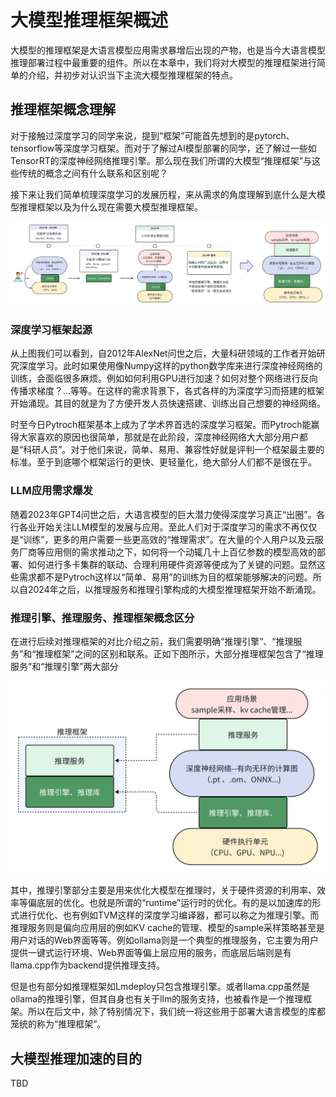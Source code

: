 # 大模型推理框架概述

大模型的推理框架是大语言模型应用需求暴增后出现的产物，也是当今大语言模型推理部署过程中最重要的组件。所以在本章中，我们将对大模型的推理框架进行简单的介绍，并初步对认识当下主流大模型推理框架的特点。

## 推理框架概念理解

对于接触过深度学习的同学来说，提到“框架”可能首先想到的是pytorch、tensorflow等深度学习框架。而对于了解过AI模型部署的同学，还了解过一些如TensorRT的深度神经网络推理引擎。那么现在我们所谓的大模型“推理框架”与这些传统的概念之间有什么联系和区别呢？

接下来让我们简单梳理深度学习的发展历程，来从需求的角度理解到底什么是大模型推理框架以及为什么现在需要大模型推理框架。

![大模型发展草图](./images/02InferEngine01.png)

### 深度学习框架起源

从上图我们可以看到，自2012年AlexNet问世之后，大量科研领域的工作者开始研究深度学习。此时如果使用像Numpy这样的python数学库来进行深度神经网络的训练，会面临很多麻烦。例如如何利用GPU进行加速？如何对整个网络进行反向传播求梯度？...等等。在这样的需求背景下，各式各样的为深度学习而搭建的框架开始涌现。其目的就是为了方便开发人员快速搭建、训练出自己想要的神经网络。

时至今日Pytroch框架基本上成为了学术界首选的深度学习框架。而Pytroch能赢得大家喜欢的原因也很简单，那就是在此阶段，深度神经网络大大部分用户都是“科研人员”。对于他们来说，简单、易用、兼容性好就是评判一个框架最主要的标准。至于到底哪个框架运行的更快、更轻量化，绝大部分人们都不是很在乎。

### LLM应用需求爆发

随着2023年GPT4问世之后，大语言模型的巨大潜力使得深度学习真正“出圈”。各行各业开始关注LLM模型的发展与应用。至此人们对于深度学习的需求不再仅仅是“训练”，更多的用户需要一些更高效的“推理需求”。在大量的个人用户以及云服务厂商等应用侧的需求推动之下，如何将一个动辄几十上百亿参数的模型高效的部署、如何进行多卡集群的联动、合理利用硬件资源等便成为了关键的问题。显然这些需求都不是Pytroch这样以“简单、易用”的训练为目的框架能够解决的问题。所以自2024年之后，以推理服务和推理引擎构成的大模型推理框架开始不断涌现。

### 推理引擎、推理服务、推理框架概念区分

在进行后续对推理框架的对比介绍之前，我们需要明确“推理引擎”、“推理服务”和“推理框架”之间的区别和联系。正如下图所示，大部分推理框架包含了“推理服务”和“推理引擎”两大部分

![](./images/02InferEngine02.PNG)

其中，推理引擎部分主要是用来优化大模型在推理时，关于硬件资源的利用率、效率等偏底层的优化。也就是所谓的“runtime”运行时的优化。有的是以加速库的形式进行优化、也有例如TVM这样的深度学习编译器，都可以称之为推理引擎。而推理服务则是偏向应用层的例如KV cache的管理、模型的sample采样策略甚至是用户对话的Web界面等等。例如ollama则是一个典型的推理服务，它主要为用户提供一键式运行环境、Web界面等偏上层应用的服务，而底层后端则是有llama.cpp作为backend提供推理支持。

但是也有部分如推理框架如Lmdeploy只包含推理引擎。或者llama.cpp虽然是ollama的推理引擎，但其自身也有关于llm的服务支持，也被看作是一个推理框架。所以在后文中，除了特别情况下，我们统一将这些用于部署大语言模型的库都笼统的称为“推理框架”。

## 大模型推理加速的目的

TBD